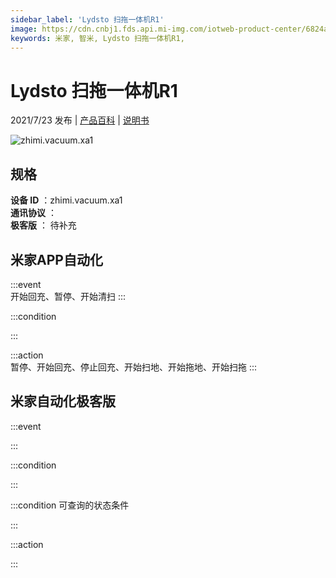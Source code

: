 ```yaml
---
sidebar_label: 'Lydsto 扫拖一体机R1'
image: https://cdn.cnbj1.fds.api.mi-img.com/iotweb-product-center/6824a12227d95b936b99e5b0b0cb7d5e_拟物2.png?GalaxyAccessKeyId=AKVGLQWBOVIRQ3XLEW&Expires=9223372036854775807&Signature=OwyaFJJTO956SpSkKfq9QB4HnvU=
keywords: 米家, 智米, Lydsto 扫拖一体机R1, 
---
```

# Lydsto 扫拖一体机R1

2021/7/23 发布 | [产品百科](https://home.mi.com/webapp/content/baike/product/index.html?model=zhimi.vacuum.xa1/) | [说明书](https://home.mi.com/views/introduction.html?model=zhimi.vacuum.xa1&region=cn)

![zhimi.vacuum.xa1](https://cdn.cnbj1.fds.api.mi-img.com/iotweb-product-center/6824a12227d95b936b99e5b0b0cb7d5e_拟物2.png?GalaxyAccessKeyId=AKVGLQWBOVIRQ3XLEW&Expires=9223372036854775807&Signature=OwyaFJJTO956SpSkKfq9QB4HnvU=)

## 规格  
> 
**设备 ID** ：zhimi.vacuum.xa1  
**通讯协议** ：  
**极客版**  ： 待补充 


## 米家APP自动化  

:::event  
开始回充、暂停、开始清扫
:::

:::condition  

:::

:::action   
暂停、开始回充、停止回充、开始扫地、开始拖地、开始扫拖
:::

## 米家自动化极客版  

:::event  

:::

:::condition  

:::

:::condition 可查询的状态条件  

:::

:::action  

:::

        
